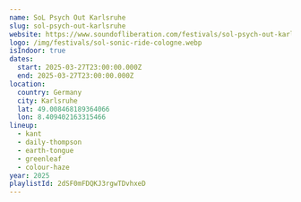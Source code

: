 ```yaml
---
name: SoL Psych Out Karlsruhe
slug: sol-psych-out-karlsruhe
website: https://www.soundofliberation.com/festivals/sol-psych-out-karlsruhe
logo: /img/festivals/sol-sonic-ride-cologne.webp
isIndoor: true
dates:
  start: 2025-03-27T23:00:00.000Z
  end: 2025-03-27T23:00:00.000Z
location:
  country: Germany
  city: Karlsruhe
  lat: 49.008468189364066
  lon: 8.409402163315466
lineup:
  - kant
  - daily-thompson
  - earth-tongue
  - greenleaf
  - colour-haze
year: 2025
playlistId: 2dSF0mFDQKJ3rgwTDvhxeD
---
```

